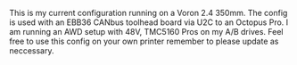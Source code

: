 This is my current configuration running on a Voron 2.4 350mm. 
The config is used with an EBB36 CANbus toolhead board via U2C to an Octopus Pro. 
I am running an AWD setup with 48V, TMC5160 Pros on my A/B drives. Feel free to use this config on your own printer remember to please update as neccessary.
